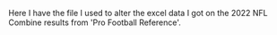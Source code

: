 Here I have the file I used to alter the excel data I got on the 2022 NFL Combine results from 'Pro Football Reference'.
